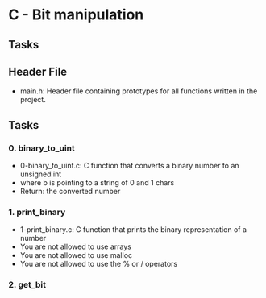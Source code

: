 # C - Bit manipulation

## Tasks

## Header File
* main.h: Header file containing prototypes for all functions written in the project.

## Tasks
### 0. binary_to_uint
* 0-binary_to_uint.c: C function that converts a binary number to an unsigned int
* where b is pointing to a string of 0 and 1 chars
* Return: the converted number

### 1. print_binary
* 1-print_binary.c: C function that prints the binary representation of a number
* You are not allowed to use arrays
* You are not allowed to use malloc
* You are not allowed to use the % or / operators

### 2. get_bit
